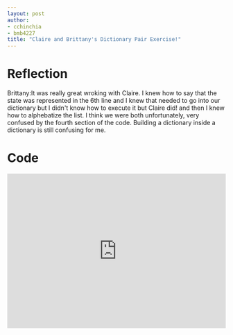 ```yaml
---
layout: post
author:
- cchinchia
- bmb4227
title: "Claire and Brittany's Dictionary Pair Exercise!"
---
```

# Reflection
Brittany:It was really great wroking with Claire. I knew how to say that the state was represented in the 6th line and I knew that needed to go into our dictionary but I didn't know how to execute it but Claire did! and then I knew how to alphebatize the list. I think we were both unfortunately, very confused by the fourth section of the code. Building a dictionary inside a dictionary is still confusing for me.

# Code
<iframe src="https://trinket.io/embed/python3/343db46a38" width="100%" height="356" frameborder="0" marginwidth="0" marginheight="0" allowfullscreen></iframe>
